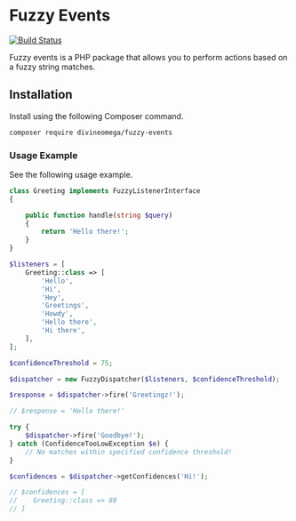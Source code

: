 # Fuzzy Events

[![Build Status](https://travis-ci.com/DivineOmega/fuzzy-events.svg?branch=master)](https://travis-ci.com/DivineOmega/fuzzy-events)

Fuzzy events is a PHP package that allows you to perform actions based on a 
fuzzy string matches.

## Installation

Install using the following Composer command.

```bash
composer require divineomega/fuzzy-events
```

### Usage Example

See the following usage example.

```php
class Greeting implements FuzzyListenerInterface
{

    public function handle(string $query)
    {
        return 'Hello there!';
    }
}
```

```php
$listeners = [
    Greeting::class => [
        'Hello',
        'Hi',
        'Hey',
        'Greetings',
        'Howdy',
        'Hello there',
        'Hi there',
    ],
];

$confidenceThreshold = 75;

$dispatcher = new FuzzyDispatcher($listeners, $confidenceThreshold);

$response = $dispatcher->fire('Greetingz!');

// $response = 'Hello there!'

try {
    $dispatcher->fire('Goodbye!');
} catch (ConfidenceTooLowException $e) {
    // No matches within specified confidence threshold!
}

$confidences = $dispatcher->getConfidences('Hi!');

// $confidences = [
//    Greeting::class => 80
// ]
```
